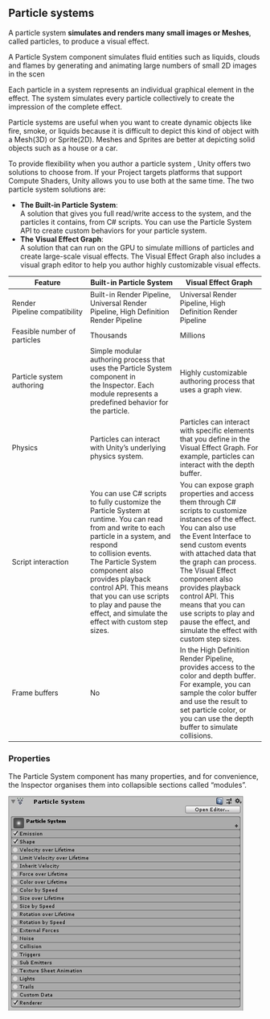 ## Particle systems
A particle system **simulates and renders many small images or Meshes**, called particles, to produce a visual effect.

A Particle System component simulates fluid entities such as liquids, clouds and flames by generating and animating large numbers of small 2D images in the scen

Each particle in a system represents an individual graphical element in the effect. The system simulates every particle collectively to create the impression of the complete effect.


Particle systems are useful when you want to create dynamic objects like fire, smoke, or liquids because it is difficult to depict this kind of object with a Mesh(3D) or Sprite(2D). Meshes and Sprites are better at depicting solid objects such as a house or a car.


To provide flexibility when you author a particle system
, Unity offers two solutions to choose from. If your Project targets platforms that support Compute Shaders, Unity allows you to use both at the same time. The two particle system solutions are:

- **The Built-in Particle System**: \
  A solution that gives you full read/write access to the system, and the particles it contains, from C# scripts. You can use the Particle System API to create custom behaviors for your particle system.
- **The Visual Effect Graph**: \
  A solution that can run on the GPU to simulate millions of particles and create large-scale visual effects. The Visual Effect Graph also includes a visual graph editor to help you author highly customizable visual effects.

| Feature | Built-in Particle System | Visual Effect Graph |
| --- | --- | --- |
| Render Pipeline compatibility | Built-in Render Pipeline, Universal Render Pipeline, High Definition Render Pipeline | Universal Render Pipeline, High Definition Render Pipeline |
| Feasible number of particles | Thousands | Millions |
| Particle system authoring | Simple modular authoring process that uses the Particle System component in the Inspector. Each module represents a predefined behavior for the particle. | Highly customizable authoring process that uses a graph view. |
| Physics | Particles can interact with Unity’s underlying physics system. | Particles can interact with specific elements that you define in the Visual Effect Graph. For example, particles can interact with the depth buffer. |
| Script interaction | You can use C# scripts to fully customize the Particle System at runtime. You can read from and write to each particle in a system, and respond to collision events. The Particle System component also provides playback control API. This means that you can use scripts to play and pause the effect, and simulate the effect with custom step sizes. | You can expose graph properties and access them through C# scripts to customize instances of the effect. You can also use the Event Interface to send custom events with attached data that the graph can process. The Visual Effect component also provides playback control API. This means that you can use scripts to play and pause the effect, and simulate the effect with custom step sizes. |
| Frame buffers | No | In the High Definition Render Pipeline, provides access to the color and depth buffer. For example, you can sample the color buffer and use the result to set particle color, or you can use the depth buffer to simulate collisions. |


### Properties
The Particle System component has many properties, and for convenience, the Inspector organises them into collapsible sections called “modules”. 

![](./PartSysMainInsp.png)


